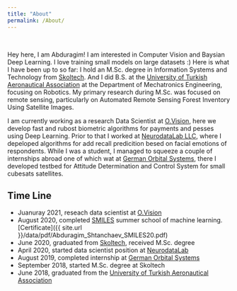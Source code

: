 ```yaml
---
title: "About"
permalink: /About/
---
```


<p>&nbsp;</p>

Hey here, I am  Abduragim! I am interested in Computer Vision and Baysian Deep Learning. I love training small models on large datasets :) Here is what I have been up to so far: I hold an M.Sc. degree in Information Systems and Technology from [Skoltech](https://www.skoltech.ru/en). And I did B.S. at the [University of Turkish Aeronautical Association](https://www.thk.edu.tr/en/homepage/) at the Department of Mechatronics Engineering, focusing on Robotics. My primary research during M.Sc. was focused on remote sensing, particularly on Automated Remote Sensing Forest Inventory Using Satellite Images. 

I am currently working as a research Data Scientist at [O.Vision](https://neurodatalab.com/), here we develop fast and rubost biometric algorithms for payments and pesses using Deep Learning. Prior to that I  worked at [NeurodataLab LLC](https://neurodatalab.com/), where I depeloped algorithms for add recall predicition besed on facial emotions of respondents. While I was a student, I managed to squeeze a couple of internships abroad one of which wat at [German Orbital Systems](https://www.orbitalsystems.de/), there I developed testbed for Attitude Determination and Control System for small cubesats satellites.

## Time Line
 - Juanuray 2021, reseach data scientist at [O.Vision](https://o.vision/)
 - August 2020, completed [SMILES](https://smiles.skoltech.ru/school#apply) summer school of machine learning. [Certificate]({{ site.url }}/data/pdf/Abduragim_Shtanchaev_SMILES20.pdf)
 - June 2020, graduated from [Skoltech](https://www.skoltech.ru/en), received M.Sc. degree
 - April 2020, started data scientist position at [NeurodataLab](https://neurodatalab.com/)
 - August 2019, completed internship at [German Orbital Systems](https://www.orbitalsystems.de/)
 - September 2018, started M.Sc. degree at Skoltech
 - June 2018, graduated from the [University of Turkish Aeronautical Association](https://www.thk.edu.tr/en/homepage/)
